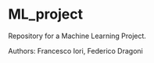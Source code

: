 # ML_project

Repository for a Machine Learning Project.

Authors: Francesco Iori, Federico Dragoni
